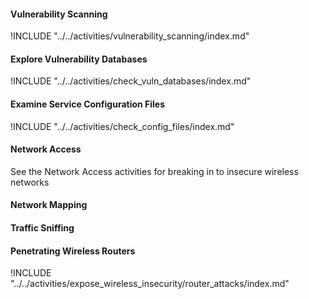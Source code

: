 
#### Vulnerability Scanning

!INCLUDE "../../activities/vulnerability_scanning/index.md"

#### Explore Vulnerability Databases

!INCLUDE "../../activities/check_vuln_databases/index.md"

#### Examine Service Configuration Files

!INCLUDE "../../activities/check_config_files/index.md"

#### Network Access

See the Network Access activities for breaking in to insecure wireless networks

#### Network Mapping


#### Traffic Sniffing

#### Penetrating Wireless Routers

!INCLUDE "../../activities/expose_wireless_insecurity/router_attacks/index.md"
